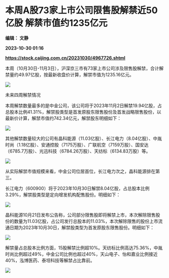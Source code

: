 # 本周A股73家上市公司限售股解禁近50亿股 解禁市值约1235亿元
**编辑： 文静**

**2023-10-30 01:16**

**https://stock.caijing.com.cn/20231030/4967726.shtml**

本周（10月30日-11月3日），沪深京三市有73家上市公司涉及限售股解禁，合计解禁量约49.97亿股，按最新收盘价计算，解禁市值为1235.16亿元。

![](https://nimg.ws.126.net/?url=http%3A%2F%2Fdingyue.ws.126.net%2F2023%2F1030%2F85527d02j00s3bfqo001tc000hs0056g.jpg&thumbnail=660x2147483647&quality=80&type=jpg)

未来四周解禁情况

本周解禁数量最多的是中金公司，该公司将于2023年11月2日解禁19.94亿股，占总股本比例41.31%，解禁股类型是首发原股东限售股份及首发战略限售股份，以最新价计算，解禁市值约742.34亿元，解禁股东明细如下：

![](https://nimg.ws.126.net/?url=http%3A%2F%2Fdingyue.ws.126.net%2F2023%2F1030%2F950f2757j00s3bfqo000rc000bz005ug.jpg&thumbnail=660x2147483647&quality=80&type=jpg)

其他解禁数量较大的公司有晶科能源（11.03亿股）、长江电力（8.04亿股）、中胤时尚（1.18亿股）、安通控股（7175万股）、广联航空（7159万股）、国安达（6785.7万股）、光迅科技（6784.26万股）、天纺标（6134.83万股）等。

![](https://nimg.ws.126.net/?url=http%3A%2F%2Fdingyue.ws.126.net%2F2023%2F1030%2Fd31d7c4bj00s3bfqo000mc000a3005ug.jpg&thumbnail=660x2147483647&quality=80&type=jpg)

从实际解禁市值规模来看，中金公司位居首位，长江电力次之，晶科能源排在第三。

长江电力（600900）将于2023年10月30日解禁8.04亿股，占总股本比例3.29%，解禁股类型是定向增发机构配售股份。明细如下：

![](https://nimg.ws.126.net/?url=http%3A%2F%2Fdingyue.ws.126.net%2F2023%2F1030%2F8e9aee3cj00s3bfqo001lc000c000brg.jpg&thumbnail=660x2147483647&quality=80&type=jpg)

晶科能源10月21日发布公告称，公司部分限售股即将解禁上市，本次解除限售股份的数量为11.03亿股，占公司发行总股本的11.03%，本次解除限售的股份上市流通日期为2023年10月30日，解禁股类型为首发原股东限售股份。明细如下：

![](https://nimg.ws.126.net/?url=http%3A%2F%2Fdingyue.ws.126.net%2F2023%2F1030%2F6d5cdb0cj00s3bfqo000zc000c4005xg.jpg&thumbnail=660x2147483647&quality=80&type=jpg)

解禁量占总股本比例方面，15股解禁比例超10%。天纺标比例高达75.36%，中胤时尚比例超过49%，中金公司比例也超过40%，天山电子、怡和嘉业比例接近40%，泓博医药、泰坦科技等解禁占比靠前。

![](https://nimg.ws.126.net/?url=http%3A%2F%2Fdingyue.ws.126.net%2F2023%2F1030%2F3bf91aa1j00s3bfqo0051c000h8016jg.jpg&thumbnail=660x2147483647&quality=80&type=jpg)